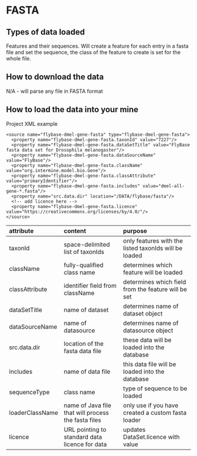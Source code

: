 # FASTA

## Types of data loaded

Features and their sequences. Will create a feature for each entry in a fasta file and set the sequence, the class of the feature to create is set for the whole file.

## How to download the data

N/A - will parse any file in FASTA format

## How to load the data into your mine

Project XML example

```markup
<source name="flybase-dmel-gene-fasta" type="flybase-dmel-gene-fasta">
  <property name="flybase-dmel-gene-fasta.taxonId" value="7227"/>
  <property name="flybase-dmel-gene-fasta.dataSetTitle" value="FlyBase fasta data set for Drosophila melanogaster"/>
  <property name="flybase-dmel-gene-fasta.dataSourceName" value="FlyBase"/>
  <property name="flybase-dmel-gene-fasta.className" value="org.intermine.model.bio.Gene"/>
  <property name="flybase-dmel-gene-fasta.classAttribute" value="primaryIdentifier"/>
  <property name="flybase-dmel-gene-fasta.includes" value="dmel-all-gene-*.fasta"/>
  <property name="src.data.dir" location="/DATA/flybase/fasta"/>
  <!-- add licence here -->
  <property name="flybase-dmel-gene-fasta.licence" value="https://creativecommons.org/licenses/by/4.0/"/>
</source>
```

| attribute | content | purpose |
| :--- | :--- | :--- |
| taxonId | space-delimited list of taxonIds | only features with the listed taxonIds will be loaded |
| className | fully-qualified class name | determines which feature will be loaded |
| classAttribute | identifier field from className | determines which field from the feature will be set |
| dataSetTitle | name of dataset | determines name of dataset object |
| dataSourceName | name of datasource | determines name of datasource object |
| src.data.dir | location of the fasta data file | these data will be loaded into the database |
| includes | name of data file | this data file will be loaded into the database |
| sequenceType | class name | type of sequence to be loaded |
| loaderClassName | name of Java file that will process the fasta files | only use if you have created a custom fasta loader |
| licence | URL pointing to standard data licence for data | updates DataSet.licence with value |

